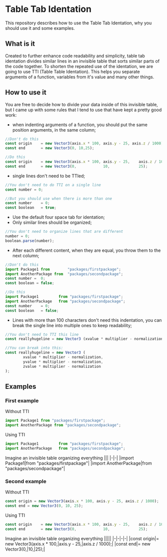 # Table Tab Identation
This repository describes how to use the Table Tab Identation, why you should use it and some examples.

## What is it
Created to further enhance code readability and simplicity, table tab identation divides similar lines in an invisible table that sorts similar parts of the code together. To shorten the repeated use of the identation, we are going to use TTI (Table Table Identation). This helps you separate arguments of a function, variables from it's value and many other things.

## How to use it
You are free to decide how to divide your data inside of this invisible table, but I came up with some rules that I tend to use that have kept a pretty good work:
- when indenting arguments of a function, you should put the same position arguments, in the same column;
``` javascript
//Don't do this
const origin    = new Vector3(axis.x * 100, axis.y - 25, axis.z / 1000);
const end       = new Vector3(0, 10,25);

//Do this
const origin    = new Vector3(axis.x * 100, axis.y - 25,    axis.z / 1000);
const end       = new Vector3(0,            10,             25);
```
- single lines don't need to be TTIed;
``` javascript
//You don't need to do TTI on a single line
const number = 0;

//But you should use when there is more than one
const number    = 0;
const boolean   = true;
```
- Use the default four space tab for identation;
- Only similar lines should be organized;
``` javascript
//You don't need to organize lines that are different
number = 0;
boolean.parse(number);
```
- After each different content, when they are equal, you throw them to the next column;
``` javascript
//Don't do this
import Package1 from        "packages/firstpackage";
import AnotherPackage from  "packages/secondpackage";
const number =  0;
const boolean = false;

//Do this
import Package1         from "packages/firstpackage";
import AnotherPackage   from "packages/secondpackage";
const number    = 0;
const boolean   = false;
```
- Lines with more than 100 characters don't need this indentation, you can break the single line into multiple ones to keep readability;
``` javascript
//You don't need to TTI this line
const reallyhugeline = new Vector3 (xvalue * multiplier - normalization, yvalue * multiplier - normalization, zvalue * multiplier - normalization);

//You can break into this:
const reallyhugeline = new Vector3 (
        xvalue * multiplier - normalization,
        yvalue * multiplier - normalization,
        zvalue * multiplier - normalization
);
```

## Examples

### First example
Without TTI
``` javascript
import Package1 from "packages/firstpackage";
import AnotherPackage from "packages/secondpackage";
```

Using TTI
``` javascript
import Package1         from "packages/firstpackage";
import AnotherPackage   from "packages/secondpackage";
```

Imagine an invisible table organizing everything
|||
|-|-|
|import Package1|from "packages/firstpackage"|
|import AnotherPackage|from "packages/secondpackage"|

### Second example
Without TTI
``` javascript
const origin = new Vector3(axis.x * 100, axis.y - 25, axis.z / 1000);
const end = new Vector3(0, 10, 25);
```

Using TTI
``` javascript
const origin    = new Vector3(axis.x * 100, axis.y - 25,    axis.z / 1000);
const end       = new Vector3(0,            10,             25);
```

Imagine an invisible table organizing everything
|||||
|-|-|-|-|
|const origin|= new Vector3(axis.x * 100,|axis.y - 25,|axis.z / 1000);|
|const end|= new Vector3(0,|10,|25);|
